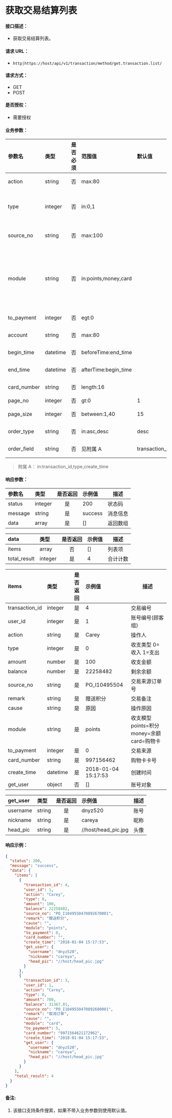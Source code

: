 # 获取交易结算列表

#### 接口描述：
- 获取交易结算列表。

#### 请求 URL：
- `http|https://host/api/v1/transaction/method/get.transaction.list/`

#### 请求方式：
- GET
- POST

#### 是否授权：
- 需要授权

#### 业务参数：
|参数名|类型|是否必须|范围值|默认值|示例值|描述|
|:----|:---|:---:|:-----|:-----|:-----|-----|
|action |string |否 |max:80 | |Carey |操作人(账号) |
|type |integer |否 |in:0,1 | |0 |收支类型 0=收入 1=支出|
|source_no |string |否 |max:100 | |PO_I10495504 |交易来源订单号 |
|module |string |否 |in:points,money,card | |money |收支模型 points=积分 money=余额 card=购物卡 |
|to_payment |integer |否 |egt:0 | |1 |交易来源 |
|account |string |否 |max:80 | |careya |账号或昵称 |
|begin_time |datetime |否 |beforeTime:end_time | |2018-05-13 10:00:00 |开始时间 |
|end_time |datetime |否 |afterTime:begin_time | |2018-05-30 10:00:00 |结束时间 |
|card_number |string |否 |length:16 | |997156462 |购物卡卡号 |
|page_no |integer |否 |gt:0 |1 |1 |页码 |
|page_size |integer |否 |between:1,40 |15 |15 |每页数量 |
|order_type |string |否 |in:asc,desc |desc |asc |排序方式 |
|order_field |string |否 |见附属 A |transaction_id |type |排序字段 |

> 附属 A：
in:transaction_id,type,create_time

#### 响应参数：
|参数名|类型|是否返回|示例值|描述|
|:-----|:-----|:---:|:-----|-----|
|status |integer |是 |200 |状态码 |
|message |string |是 |success |消息信息 |
|data |array |是 |[] |返回数组 |

|data|类型|是否返回|示例值|描述|
|:-----|:-----|:---:|:-----|-----|
|items |array |否 |[] |列表项 |
|total_result |integer |是 |4 |合计计数 |

|items|类型|是否返回|示例值|描述|
|:-----|:-----|:---:|:-----|-----|
|transaction_id |integer |是 |4 |交易编号 |
|user_id |integer |是 |1 |账号编号(顾客组) |
|action |string |是 |Carey |操作人 |
|type |integer |是 |0 |收支类型 0=收入 1=支出 |
|amount |number |是 |100 |收支金额 |
|balance |number |是 |22258482 |剩余余额 |
|source_no |string |是 |PO_I10495504 |交易来源订单号 |
|remark |string |是 |赠送积分 |交易备注 |
|cause |string |是 |原因 |操作原因 |
|module |string |是 |points |收支模型 points=积分 money=余额 card=购物卡 |
|to_payment |integer |是 |0 |交易来源 |
|card_number |string |是 |997156462 |购物卡卡号 |
|create_time |datetime |是 |2018-01-04 15:17:53 |创建时间 |
|get_user |object |否 |[] |账号对象 |

|get_user|类型|是否返回|示例值|描述|
|:-----|:-----|:---:|:-----|-----|
|username |string |是 |dnyz520 |账号 |
|nickname |string |是 |careya |昵称 |
|head_pic |string |是 |//host/head_pic.jpg |头像 |

#### 响应示例：
```json
{
  "status": 200,
  "message": "success",
  "data": {
    "items": [
      {
        "transaction_id": 4,
        "user_id": 1,
        "action": "Carey",
        "type": 0,
        "amount": 100,
        "balance": 22258482,
        "source_no": "PO_I1049550470892670001",
        "remark": "赠送积分",
        "cause": "",
        "module": "points",
        "to_payment": 0,
        "card_number": "",
        "create_time": "2018-01-04 15:17:53",
        "get_user": {
          "username": "dnyz520",
          "nickname": "careya",
          "head_pic": "//host/head_pic.jpg"
        }
      },
      {
        "transaction_id": 3,
        "user_id": 1,
        "action": "Carey",
        "type": 0,
        "amount": 780,
        "balance": 31367.01,
        "source_no": "PO_I1049550470892680001",
        "remark": "取消订单",
        "cause": "",
        "module": "card",
        "to_payment": 5,
        "card_number": "9971564621172962",
        "create_time": "2018-01-04 15:17:53",
        "get_user": {
          "username": "dnyz520",
          "nickname": "careya",
          "head_pic": "//host/head_pic.jpg"
        }
      }
    ],
    "total_result": 4
  }
}
```

#### 备注:
1. 该接口支持条件搜索，如果不带入业务参数则使用默认值。